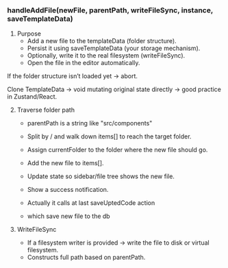 ### handleAddFile(newFile, parentPath, writeFileSync, instance, saveTemplateData)

1. Purpose
    - Add a new file to the templateData (folder structure).
    - Persist it using saveTemplateData (your storage mechanism).
    - Optionally, write it to the real filesystem (writeFileSync).
    - Open the file in the editor automatically.


If the folder structure isn’t loaded yet → abort.

Clone TemplateData -> void mutating original state directly → good practice in Zustand/React.


2. Traverse folder path

    - parentPath is a string like "src/components"
    - Split by / and walk down items[] to reach the target folder.
    - Assign currentFolder to the folder where the new file should go.

    - Add the new file to items[].
    - Update state so sidebar/file tree shows the new file.
    - Show a success notification.

    - Actually it calls at last saveUptedCode action
    - which save new file to the db 


3. WriteFileSync

    - If a filesystem writer is provided → write the file to disk or virtual filesystem.
    - Constructs full path based on parentPath.